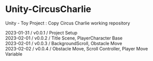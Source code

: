# Unity-CircusCharlie      
Unity - Toy Project : Copy Circus Charlie  working repository        
       
2023-01-31 / v0.0.1 / Project Setup      
2023-02-01 / v0.0.2 / Title Scene, PlayerCharacter Base      
2023-02-01 / v0.0.3 / BackgroundScroll, Obstacle Move    
2023-02-02 / v0.0.4 / Obstacle Move, Scroll Controller, Player Move Variable    
